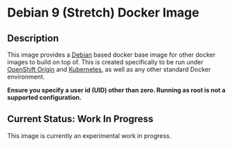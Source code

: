 # Debian 9 (Stretch) Docker Image

## Description

This image provides a [Debian](https://www.debian.org/) based docker base image for other docker images to build on top of. This is created specifically to be run under [OpenShift Origin](https://www.openshift.org/) and [Kubernetes](https://kubernetes.io/), as well as any other standard Docker environment.

**Ensure you specify a user id (UID) other than zero. Running as root is not a supported configuration.**

## Current Status: Work In Progress

This image is currently an experimental work in progress.
